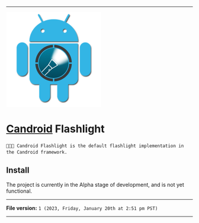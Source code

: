 
***

<img alt="Candroid Flashlight logo failed to load. Click/tap here to attempt to view it" src="/Candroid-Flashlight_1024pxIcon_V1_HighCompression.png" width="256"/>

# [Candroid](https://github.com/seanpm2001/Candroid/) Flashlight

`🤖️🔦️💾️ Candroid Flashlight is the default flashlight implementation in the Candroid framework.`

## Install

The project is currently in the Alpha stage of development, and is not yet functional.

***

**File version:** `1 (2023, Friday, January 20th at 2:51 pm PST)`

***
